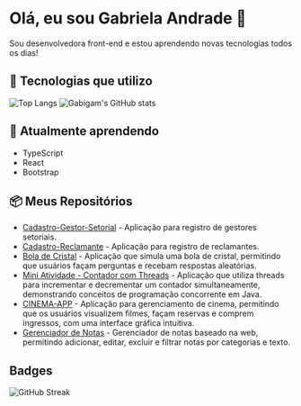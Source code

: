 # Olá, eu sou Gabriela Andrade 👋

Sou desenvolvedora front-end e estou aprendendo novas tecnologias todos os dias!

## 🔧 Tecnologias que utilizo

![Top Langs](https://github-readme-stats.vercel.app/api/top-langs/?username=gabigam&layout=compact&theme=radical)
![Gabigam's GitHub stats](https://github-readme-stats.vercel.app/api?username=gabigam&show_icons=true&theme=radical)

## 🌱 Atualmente aprendendo

- TypeScript
- React
- Bootstrap

## 📦 Meus Repositórios

- [Cadastro-Gestor-Setorial](https://github.com/gabigam/cadastro-gestor-setorial) - Aplicação para registro de gestores setoriais.
- [Cadastro-Reclamante](https://github.com/gabigam/cadastro-reclamante) - Aplicação para registro de reclamantes.
- [Bola de Cristal](https://github.com/gabigam/PROJETO-BOLA-DE-CRISTAL) - Aplicação que simula uma bola de cristal, permitindo que usuários façam perguntas e recebam respostas aleatórias.
- [Mini Atividade - Contador com Threads](https://github.com/gabigam/Mini-Atividade---Threads-) - Aplicação que utiliza threads para incrementar e decrementar um contador simultaneamente, demonstrando conceitos de programação concorrente em Java.
- [CINEMA-APP](https://github.com/gabigam/CINEMA-APP) - Aplicação para gerenciamento de cinema, permitindo que os usuários visualizem filmes, façam reservas e comprem ingressos, com uma interface gráfica intuitiva.
- [Gerenciador de Notas](https://github.com/gabigam/gerenciador-de-notas) - Gerenciador de notas baseado na web, permitindo adicionar, editar, excluir e filtrar notas por categorias e texto.

## Badges

![GitHub Streak](https://github-readme-streak-stats.herokuapp.com/?user=gabigam)
